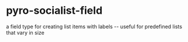 pyro-socialist-field
====================

a field type for creating list items with labels -- useful for predefined lists that vary in size

